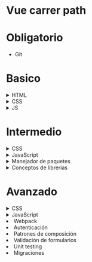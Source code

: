 # Vue carrer path 

# Obligatorio

- Git

# Basico

<details>
<summary>HTML</summary> 
    <ul>
        <details>
            <summary>Etiquetas y estuctura de documento </summary>
            <ul>
                <li> Etiquetas de texto </li>
                <li> Etiquetas de lista </li>
                <li> Etiquetas de imagen </li>
                <li> Etiquetas para tablas </li>
                <li> Enlaces </li>
                <li> Formularios </li>
                <li> Etiquetas contenedoras </li>
            </ul>
        </details>
        <li> HTML semantico </li>
    </ul>
</details>

<details>
    <summary>CSS</summary>
        <ul>
            <li>Selectores</li>
            <li>Unidades de medida</li>
            <li>Colores</li>
            <li>Propiedades de texto</li>
            <li>Pseudoclases y pseudoelementos</li>
            <li>Modelo de caja</li>
            <li>Position</li>
                <ul>
                    <li>Relative</li>
                    <li>Absolute</li>
                </ul>
            <li>Display</li>
        </ul>

</details>

<details>
    <summary> JS </summary>
    <ul>
        <li>Métodos de arreglos</li>        
        <details>
            <summary>ES6</summary>
            <ul>
                <li>Destructuring</li>
                <li>Spread operator</li>
                <li>String literals</li>
                <li>Parametros por defecto</li>
                <li>Arrow functions</li>
                <li>Promesas</li>
                <li>Modulos</li>
            </ul>
        </details>
        <li>Event bubbling</li>
        <li>Hoisting</li>
        <li>Scopes</li>
        <details>
            <summary>Errores</summary>
            <ul>
                <li>Try/catch</li>
                <li>Instanciar un error</li>
            </ul>
        </details>
        </ul>
</details>



# Intermedio

<details>
    <summary>CSS</summary>
	<ul>
        <li>Modelo de cascada</li>
        <li>Flexbox</li>
        <li>Grid</li>
        <li>Responsive design</li>
    </ul>
</details>


<details>
   <summary> JavaScript</summary>
   <ul>
        <li>Asincronismo</li>
        <li>`this`</li>
        <li>Strict mode</li>
        <details>
            <summary>Peticiones HTTP</summary>
            <ul>
                <li>`fetch`</li>
                <li>Axios</li>
                <li>Metodos HTTP</li>
            </ul>
        </details>
</details>


<details>
    <summary>Manejador de paquetes</summary>
    <ul>
        <li> yarn </li>
        <li> npm </li>
    </ul>
</details>
<details>
    <summary>Conceptos de librerías</summary>
        <ul>
        <li> Virtual DOM </li>
        <li> ¿Qué es el estado? </li>
        <details>
            <summary>Ciclo de vida componentes</summary>
            <ul>
                <li> `createApp` </li>
                <li> `beforeCreate` </li>
                <li> `created` </li>
                <li> `compile template` </li>
                <li> `beforeMount` </li>
                <li> `mounted` </li>
                <li> `beforeUpdate` </li>
                <li> `updated` </li>
                <li> `beforeUnmont` </li>
                <li> `unmonted` </li>
            </ul>
    </details>
        <details>
            <summary>Inicializar una aplicación</summary>
                <li> `vue.createApp()` </li>
                <li> `app.mount()` </li>
        </details>
        <details>
            <summary>Lenguaje de template</summary>
                <li> Operador de interpolación `{{ }}` </li>
                <li> `v-once()` </li>
        </details>
        <details>
            <summary>Directivas de vue</summary>
                <li> Directiva </li>
                <li> Nombre </li>
                <li> Modificador </li>
                <li> Valor </li>
                ```jsx
                v-on:click.stop="doThis"
                //directiva:nombre.modificador="valor"
                ```
        </details>
        <details>
            <summary>Usar JS dentro de HTML</summary>
            <li> `vbind` o el atajo `:` </li>
        </details>
        <details>
            <summary>Escuchar eventos</summary>
            <li> `on` o el atajo `@` </li>
        </details>
        <details>
            <summary>Ciclos y condicionales en componentes</summary>
            <li> `v-if` `v-else` </li>
            <li> `v-for` </li>
        </details>
        <details>
            <summary>Formularios controlados</summary>
            <details>
                <summary>`v-model`</summary>
                    <li> Numeros </li>
                    <li> Dropdowns </li>
                    <li> Checkoboxes & Radio Buttons </li>
                    <li> Con componentes </li>
            </details>
        </details>
        <details>
            <summary>Crear componentes con options API</summary>
                <li> `methods()` </li>
                <li> `data()` </li>
                <li> `computed()` </li>
                <li> `watchers()` </li>
        </details>
        <details>
            <summary>Estilos dinamicos</summary>
                <li>`:style`</li>
        </details>
        <details>
            <summary>Vue-CLI</summary>
                <li> Archivos `.vue` </li>
                <li> Comandos Vue </li>
        </details>
        <details>
            <summary>Comunicar componentes padres-hijos</summary>
            <li> `props: [ ]` </li>
            <details>
                <summary>Validacion de props</summary>
                    <li> `type` `required` `default` `validator()` </li>
            </details>
            <details>
                <summary>Eventos personalizados en componentes</summary>
                    <li> `this.$emit()` </li>
                    <li> `emits: [ ]` </li>
                    <li> El padre reacciona ante el evento transmitido por los componentes hijos </li>
            </details>
            <details>
                <summary>Pasar props a componentes que esten por debajo de los hijos</summary>
                    <li> `provide()` para componentes padre </li>
                    <li> `inject()`  para componentes hijo </li>
            </details>
            <details>
                <summary>Acceder al contenido envuelto dentro de un componente</summary>
                <li> `<slot>` </li>
                <li> `<v-slot>` para slots con nombre </li>
                <details>
                    <summary>Scoped slots</summary>
                    <li> `v-slot="propName"` </li>
                </details>
            </details>
        </details>
        <details>
            <summary>Renderizar componentes en otra etiqueta fuera del flujo normal</summary>
            <li> `<telport>` </li>
            <details>
                <summary>Alcances de los componentes</summary>
                <details>
                    <summary>Alcance global</summary>
                    <li> `app.component()` </li>
                </details>
                <details>
                    <summary>Alcance local</summary>
                    <li> `components: { }` </li>
                </details>
            </details>
        </details>
        <li> Composición de componentes </li>
        <li> Mejores prácticas composición de componentes </li>
        <li> Componentes presentacionales y no presentacionales </li>
        <details>
            <summary>Enrutar una aplicación</summary>
            <details>
                <summary>Vue-router</summary>
                <li> Crear el router `createRouter()` </li>
                <li> Registrar rutas `routes: [ ]` </li>
                <li> Crear enlaces `<router-link>` </li>
                <details>
                    <summary>Agregar parametros `/ruta/:parametro/`</summary>
                    <li> Acceder a los parametros `this.$route.params.parametro` </li>
                </details>
                <details>
                    <summary>Navegación con código</summary>
                        <li> `$router.push()` </li>
                        <li> `$router.forward()` </li>
                        <li> `$router.back()` </li>
                </details>
                <details>
                    <summary>Navigation guards</summary>
                        <li> `beforeEach` </li>
                        <li> `beforeEnter` </li>
                        <li> `beforeRouteEnter` </li>
                        <li> `beforeRouterLeave` </li>
                        <li> `afterEach` </li>
                </details>
            </details>
        </details>
        <details>
            <summary>Manejador de estado</summary>
            <details>
                <summary>VueX</summary>
                <li> Inicializar manejador de estado `createStore()` </li>
                <li> Guardar datos `state()` </li>
                <li> Acceder a los datos `getters` </li>
                <details>
                    <summary>Cambiar los datos `mutations`</summary>
                    <li> Payload </li>
                    <li> Para ejecutar cambios en los datos `commit()` </li>
                </details>
                <li> Ejecutar código asincrono `actions` </li>
                <li> `mapActions()` `mapGetters()` para acceder a las acciones y datos guardados </li>
                <details>
                    <summary>Encapsular con modulos `modules`</summary>
                    <li> Leer los datos desde modulos </li>
                </details>
            </details>
            <li> Cuando usar un manejador de estado y cuando no </li>
        </details>
        <details>
            <summary>Re-utilizar lógica</summary>
                <li> `mixins: []` </li>
                <li> hooks </li>
        </details>
        <details>
            <summary>Composition API `setup()`</summary>
            <details>
                <summary>Variables que reacciona a los cambios</summary>
                    <li> `ref()` para datos primitivos y nodos HTML </li>
                    <li> `reactive()` para objetos </li>
            </details>
            <li> `functions()` para reemplazar `methods` </li>
            <li> `computed()` para reemplazar `computed` </li>
            <li> Exponer variables </li>
            <details>
                <summary>Para componentes</summary>
                <li> `props`  `context` parametros de `setup()` </li>
                <li> `provide()` `inject()` como funciones de Vue para usar esos conceptos </li>
            </details>
            <details>
                <summary>¿Como usar router y Vuex en Composition API?</summary>
                <details>
                    <summary>Usando los hooks diseñados para ello</summary>
                        <li> `useRouter()` </li>
                        <li> `useStore()` </li>
                </details>
            </details>
        </details>
    </ul>
</details>
  
# Avanzado

<details>
	<summary>CSS</summary>
    <li> Animaciones </li>
    <details>
	    <summary>Framework</summary>
            <li> Bootstrap </li>
            <li> Style </li>
            <li> Sass </li>
    </details>
</details>
<details>
    <summary>JavaScript</summary>
        <li> Prototypes </li>
        <li> Como funciona el motor de JS </li>
        <li> Import dinamicos </li>
</details>
<li> Webpack </li>
<li> Autenticación </li>
<li> Patrones de composición </li>
<li> Validación de formularios </li>
<li> Unit testing </li>
<li>Migraciones</li>

